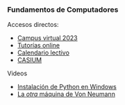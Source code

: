 ### Fundamentos de Computadores

Accesos directos:

* [Campus virtual 2023](https://eii.cv.uma.es/course/view.php?id=4155)
* [Tutorías online](https://meet.google.com/pyt-desz-dzn)
* [Calendario lectivo](http://casium.uma.es/calendar)
* [CASIUM](http://casium.uma.es)

Videos

* [Instalación de Python en Windows](https://studio.youtube.com/video/A85ns1sTnQU/edit)
* [La *otra* máquina de Von Neumann](https://www.youtube.com/watch?v=Rpy9Qp7NAaw)
